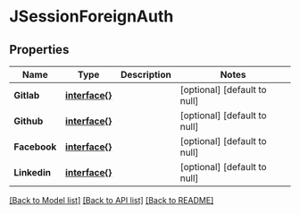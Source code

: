 # JSessionForeignAuth

## Properties
Name | Type | Description | Notes
------------ | ------------- | ------------- | -------------
**Gitlab** | [**interface{}**](interface{}.md) |  | [optional] [default to null]
**Github** | [**interface{}**](interface{}.md) |  | [optional] [default to null]
**Facebook** | [**interface{}**](interface{}.md) |  | [optional] [default to null]
**Linkedin** | [**interface{}**](interface{}.md) |  | [optional] [default to null]

[[Back to Model list]](../README.md#documentation-for-models) [[Back to API list]](../README.md#documentation-for-api-endpoints) [[Back to README]](../README.md)


